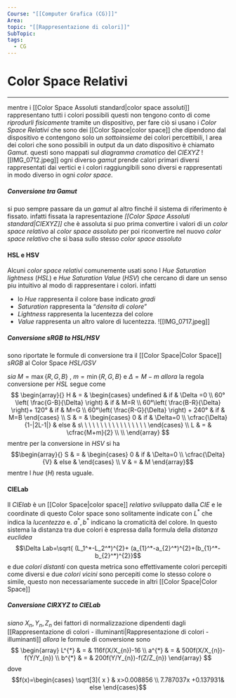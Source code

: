 ```yaml
---
Course: "[[Computer Grafica (CG)]]"
Area: 
topic: "[[Rappresentazione di colori]]"
SubTopic: 
tags:
  - CG
---
```



# Color Space Relativi
---
mentre i [[Color Space Assoluti standard|color space assoluti]] rappresentano tutti i colori possibili questi non tengono conto di come _riprodurli fisicamente_ tramite un dispositivo, per fare ciò si usano i _Color Space Relativi_ che sono dei [[Color Space|color space]] che dipendono dal dispositivo e contengono solo un _sottoinsieme_ dei colori percettibili, l area dei colori che sono possibili in output da un dato dispositivo è chiamato _Gamut_.    questi sono mappati sul _diagramma cromatico_ del _CIEXYZ_
![[IMG_0712.jpeg]]
 ogni diverso _gamut_ prende calori primari diversi rappresentati dai vertici e i colori raggiungibili sono diversi e rappresentati in modo diverso in ogni _color space_.

##### Conversione tra Gamut
si puo sempre passare da un _gamut_ al altro finché il sistema di riferimento è fissato. 
infatti fissata la rapresentazione _[[Color Space Assoluti standard|CIEXYZ]]_ che è assoluta si puo prima convertire i valori di un _color space relativo_ al  _color space assoluto_ per poi riconvertire nel nuovo _color space relativo_ che si basa sullo stesso _color space assoluto_   



#### HSL e HSV
Alcuni _color space relativi_ comunemente usati sono l _Hue Saturation lightness_ (_HSL_) e _Hue Saturation Value_ (_HSV_) che cercano di dare un senso piu intuitivo al modo di rappresentare i colori.
infatti  
- lo _Hue_ rappresenta il colore base indicato _gradi_
- _Saturation_ rappresenta la “_densita di colore_” 
- _Lightness_ rappresenta la lucentezza del colore
- _Value_ rappresenta un altro valore di lucentezza.
![[IMG_0717.jpeg]]

##### Conversione sRGB to HSL/HSV
sono riportate le formule di conversione tra il [[Color Space|Color Space]] _sRGB_ al Color Space _HSL/GSV_

_sia_ $M=\max\{R,G,B\}$ , $m=\min\{R,G,B\}$ e $\Delta=M-m$ 
_allora_ la regola conversione per _HSL_ segue come
$$
\begin{array}{}
H & = & \begin{cases}
  undefined  & if &  \Delta =0 \\
  60°\left( \frac{G-B}{\Delta} \right)  & if  & M=R \\
60°\left( \frac{B-R}{\Delta} \right)+ 120°  & if  & M=G \\
60°\left( \frac{R-G}{\Delta} \right) + 240°  & if  & M=B 
\end{cases}  \\ 
S & = & \begin{cases}
0 & if & \Delta=0 \\
\cfrac{\Delta}{1-|2L-1|} &  else & s\ \ \ \ \ \ \ \ \ \ \ \ \ \ \ \ \
\end{cases} \\
L & = & \cfrac{M+m}{2} \\
 \\
\end{array}
$$
mentre per la conversione in _HSV_ si ha $$\begin{array}{}
S & = & \begin{cases}
0  & if & \Delta=0 \\
\cfrac{\Delta}{V} & else  & 
\end{cases} \\
V & = & M
\end{array}$$
mentre l _hue_ $(H)$ resta uguale.

#### CIELab
Il _CIElab_ è un [[Color Space|color space]] _relativo_ sviluppato dalla _CIE_ e le coordinate di questo Color space sono solitamente indicate con $L^{*}$ che indica la _lucentezza_ e. $a^{*} , b^{*}$  indicano la cromaticità del colore.
In questo sistema la distanza tra due colori è espressa dalla formula della _distanza euclidea_ $$\Delta Lab=\sqrt{ (L_1^*-L_2^*)^{2}+ (a_{1}^*-a_{2}^*)^{2}+(b_{1}^*-b_{2}^*)^{2}}$$e due _colori distanti_ con questa metrica sono effettivamente colori percepiti come diversi e due _colori vicini_ sono percepiti come lo stesso colore o simile, questo non necessariamente succede in altri [[Color Space|Color Space]]


##### Conversione CIRXYZ to CIELab
_siano_ $X_{n},Y_{n},Z_{n}$ dei fattori di normalizzazione dipendenti dagli [[Rappresentazione di colori - illuminanti|Rappresentazione di colori - illuminanti]]
_allora_ le formule di conversione sono$$
\begin{array}
L^{*} & = & 116f(X/X_{n})-16 \\
a^{*} & = & 500f(X/X_{n})-f(Y/Y_{n}) \\
b^{*} & = & 200f(Y/Y_{n})-f(Z/Z_{n})
\end{array}
$$
dove $$f(x)=\begin{cases}
	\sqrt[3]{ x }  &  x>0.008856 \\
7.787037x +0.137931& else 
\end{cases}$$
